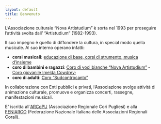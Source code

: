 ```yaml
---
layout: default
title: Benvenuto
---
```


L’Associazione culturale “Nova Artistudium” è sorta nel 1993 per proseguire l’attività svolta dall’ “Artistudium” (1982-1993).

Il suo impegno è quello di diffondere la cultura, in special modo quella musicale. Al suo interno operano infatti:

* **corsi musicali:** [educazione di base, corsi di strumento, musica d’insieme](/attivita-didattiche/)
* **coro di bambini e ragazzi**: [Coro di voci bianche “Nova Artistudium”](/coro-voci-bianche/) - [Coro giovanile Imelda Cowdrey](/coro-giovanile/);
* **coro di adulti**: [Coro “Sudcontrocanto”](/coro-sudcontrocanto/)

In collaborazione con Enti pubblici e privati, l’Associazione svolge attività di animazione culturale, promuove e organizza concerti, rassegne, manifestazioni musicali.

E' iscritta all'[ARCoPU](http://www.arcopu.com/) (Associazione Regionale Cori Pugliesi)  e alla [FENIARCO](http://www.feniarco.it/) (Federazione Nazionale Italiana delle Associazioni Regionali Corali).